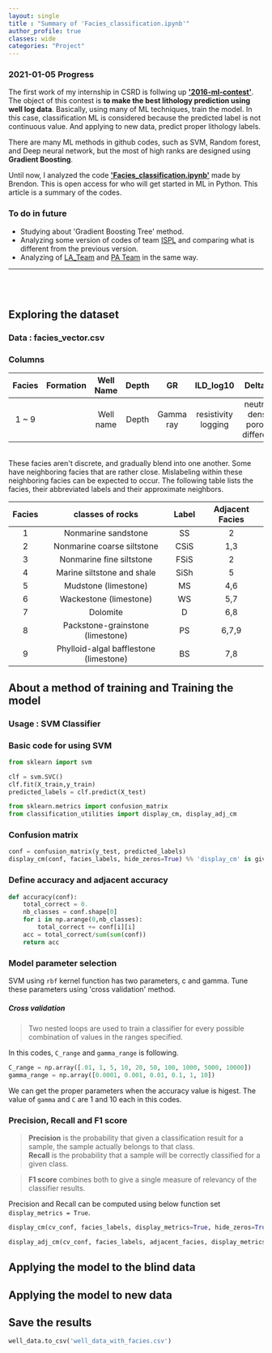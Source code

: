 ```yaml
---
layout: single
title : "Summary of 'Facies_classification.ipynb'"
author_profile: true
classes: wide
categories: "Project"
---
```


### 2021-01-05 Progress
The first work of my internship in CSRD is follwing up **['2016-ml-contest'](https://github.com/seg/2016-ml-contest)**. The object of this contest is **to make the best lithology prediction using well log data**. Basically, using many of ML techniques, train the model. In this case, classification ML is considered because the predicted label is not continuous value. And applying to new data, predict proper lithology labels.

There are many ML methods in github codes, such as SVM, Random forest, and Deep neural network, but the most of high ranks are designed using **Gradient Boosting**.

Until now, I analyzed the code **['Facies_classification.ipynb'](https://github.com/seg/2016-ml-contest/blob/master/Facies_classification.ipynb)** made by Brendon. This is open access for who will get started in ML in Python. This article is a summary of the codes.

### To do in future
* Studying about 'Gradient Boosting Tree' method.
* Analyzing some version of codes of team [ISPL](https://github.com/seg/2016-ml-contest/tree/master/ispl) and comparing what is different from the previous version.
* Analyzing of [LA_Team](https://github.com/seg/2016-ml-contest/tree/master/LA_Team) and [PA Team](https://github.com/seg/2016-ml-contest/tree/master/PA_Team) in the same way.


---
<br/><br/>

## Exploring the dataset
### Data : facies_vector.csv
 
### Columns

Facies|Formation|Well Name|Depth|GR|ILD_log10|DeltaPHI|PHIND|PE|NM_M|RELPOS
:---: | :---: | :---: | :---: | :---: | :---: | :---: | :---: | :---: | :---: | :---:
1 ~ 9| |Well name|Depth|Gamma ray|resistivity logging|neutron-density porosity difference| average neutron-density porosity| photoelectric effect | nonmarine-marine indicator | relative position

<br/>
These facies aren't discrete, and gradually blend into one another. Some have neighboring facies that are rather close. Mislabeling within these neighboring facies can be expected to occur. The following table lists the facies, their abbreviated labels and their approximate neighbors.


Facies |classes of rocks| Label| Adjacent Facies
:---: | :---: | :---: |:--:
1 |Nonmarine sandstone| SS| 2
2 |Nonmarine coarse siltstone| CSiS| 1,3
3 |Nonmarine fine siltstone| FSiS| 2
4 |Marine siltstone and shale| SiSh| 5
5 |Mudstone (limestone)| MS| 4,6
6 |Wackestone (limestone)| WS| 5,7
7 |Dolomite| D| 6,8
8 |Packstone-grainstone (limestone)| PS| 6,7,9
9 |Phylloid-algal bafflestone (limestone)| BS| 7,8

## About a method of training and Training the model

### Usage : SVM Classifier

### Basic code for using SVM

```python
from sklearn import svm

clf = svm.SVC()
clf.fit(X_train,y_train)
predicted_labels = clf.predict(X_test)

from sklearn.metrics import confusion_matrix
from classification_utilities import display_cm, display_adj_cm
```

### Confusion matrix
```python
conf = confusion_matrix(y_test, predicted_labels)
display_cm(conf, facies_labels, hide_zeros=True) %% 'display_cm' is given
```

### Define accuracy and adjacent accuracy
```python
def accuracy(conf):
    total_correct = 0.
    nb_classes = conf.shape[0]
    for i in np.arange(0,nb_classes):
        total_correct += conf[i][i]
    acc = total_correct/sum(sum(conf))
    return acc
```

### Model parameter selection
SVM using ```rbf``` kernel function has two parameters, c and gamma.
Tune these parameters using 'cross validation' method.

##### **Cross validation**
>Two nested loops are used to train a classifier for every possible combination of values in the ranges specified. 

In this codes, ```C_range``` and ```gamma_range``` is following.
```python
C_range = np.array([.01, 1, 5, 10, 20, 50, 100, 1000, 5000, 10000])
gamma_range = np.array([0.0001, 0.001, 0.01, 0.1, 1, 10])
```

We can get the proper parameters when the accuracy value is higest.
The value of ```gamma``` and ```C``` are 1 and 10 each in this codes.

### Precision, Recall and F1 score
> **Precision** is the probability that given a classification result for a sample, the sample actually belongs to that class. <br> **Recall** is the probability that a sample will be correctly classified for a given class.

> **F1 score** combines both to give a single measure of relevancy of the classifier results.          

Precision and Recall can be computed using below function set ```display_metrics = True```.
```python
display_cm(cv_conf, facies_labels, display_metrics=True, hide_zeros=True)
```
```python
display_adj_cm(cv_conf, facies_labels, adjacent_facies, display_metrics=True, hide_zeros=True)
```
         
## Applying the model to the blind data

## Applying the model to new data

## Save the results
```python
well_data.to_csv('well_data_with_facies.csv')
```
